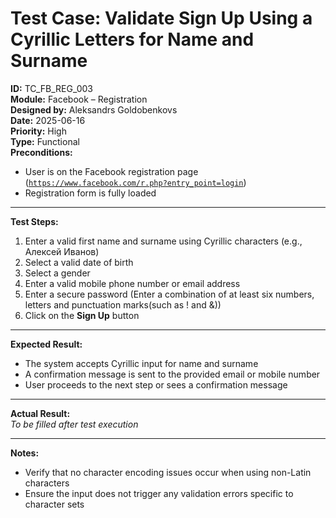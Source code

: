 # Test Case: Validate Sign Up Using a Cyrillic Letters for Name and Surname

**ID:** TC_FB_REG_003  
**Module:** Facebook – Registration  
**Designed by:** Aleksandrs Goldobenkovs  
**Date:** 2025-06-16  
**Priority:** High  
**Type:** Functional  
**Preconditions:**  
- User is on the Facebook registration page  ([`https://www.facebook.com/r.php?entry_point=login`](https://www.facebook.com/r.php?entry_point=login))
- Registration form is fully loaded

---

**Test Steps:**

1. Enter a valid first name and surname using Cyrillic characters (e.g., Алексей Иванов)  
2. Select a valid date of birth
3. Select a gender  
4. Enter a valid mobile phone number or email address
5. Enter a secure password (Enter a combination of at least six numbers, letters and punctuation marks(such as ! and &))  
6. Click on the **Sign Up** button

---

**Expected Result:**  
- The system accepts Cyrillic input for name and surname
- A confirmation message is sent to the provided email or mobile number 
- User proceeds to the next step or sees a confirmation message

---

**Actual Result:**  
_To be filled after test execution_

---

**Notes:**    
- Verify that no character encoding issues occur when using non-Latin characters  
- Ensure the input does not trigger any validation errors specific to character sets

